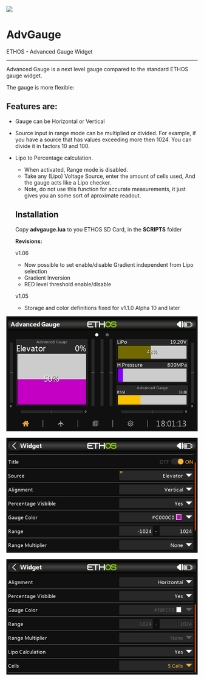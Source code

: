 ![](https://manual.hobby4life.nl/ethos-lua.gif)

# AdvGauge

 ETHOS - Advanced Gauge Widget

------

Advanced Gauge is a next level gauge compared to the standard ETHOS gauge widget.

The gauge is more flexible:

## Features are:

- Gauge can be Horizontal or Vertical

- Source input in range mode can be multiplied or divided.
  For example, if you have a source that has values exceeding more then 1024.
  You can divide it in factors 10 and 100.

- Lipo to Percentage calculation.

  - When activated, Range mode is disabled.
  - Take any (Lipo) Voltage Source, enter the amount of cells used, And the gauge acts like a Lipo checker.
  - Note, do not use this function for accurate measurements, it just gives you an some sort of aproximate readout.

  

  ## Installation

  Copy **advgauge.lua** to you ETHOS SD Card, in the **SCRIPTS** folder

  

  **Revisions:**

  v1.06

  - Now possible to set enable/disable Gradient independent from Lipo selection
  - Gradient Inversion
  - RED level threshold enable/disable

  v1.05

  - Storage and color definitions fixed for v1.1.0 Alpha 10 and later

  

  

![Example widgets](images/widget_1.png)

![Setting up in Range mode](images/widget_2.png)

![Setting up Lipo](images/widget_3.png)
